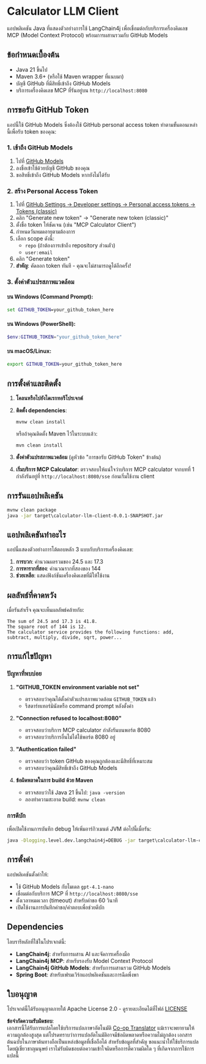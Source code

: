 <!--
CO_OP_TRANSLATOR_METADATA:
{
  "original_hash": "ac2459c0d5cc823922e3d9240a95028c",
  "translation_date": "2025-07-13T19:09:55+00:00",
  "source_file": "03-GettingStarted/03-llm-client/solution/java/README.md",
  "language_code": "th"
}
-->
# Calculator LLM Client

แอปพลิเคชัน Java ที่แสดงตัวอย่างการใช้ LangChain4j เพื่อเชื่อมต่อกับบริการเครื่องคิดเลข MCP (Model Context Protocol) พร้อมการผสานรวมกับ GitHub Models

## ข้อกำหนดเบื้องต้น

- Java 21 ขึ้นไป
- Maven 3.6+ (หรือใช้ Maven wrapper ที่แนบมา)
- บัญชี GitHub ที่มีสิทธิ์เข้าถึง GitHub Models
- บริการเครื่องคิดเลข MCP ที่รันอยู่บน `http://localhost:8080`

## การขอรับ GitHub Token

แอปนี้ใช้ GitHub Models ซึ่งต้องใช้ GitHub personal access token ทำตามขั้นตอนเหล่านี้เพื่อรับ token ของคุณ:

### 1. เข้าถึง GitHub Models
1. ไปที่ [GitHub Models](https://github.com/marketplace/models)
2. ลงชื่อเข้าใช้ด้วยบัญชี GitHub ของคุณ
3. ขอสิทธิ์เข้าถึง GitHub Models หากยังไม่ได้รับ

### 2. สร้าง Personal Access Token
1. ไปที่ [GitHub Settings → Developer settings → Personal access tokens → Tokens (classic)](https://github.com/settings/tokens)
2. คลิก "Generate new token" → "Generate new token (classic)"
3. ตั้งชื่อ token ให้ชัดเจน (เช่น "MCP Calculator Client")
4. กำหนดวันหมดอายุตามต้องการ
5. เลือก scope ดังนี้:
   - `repo` (ถ้าต้องการเข้าถึง repository ส่วนตัว)
   - `user:email`
6. คลิก "Generate token"
7. **สำคัญ**: คัดลอก token ทันที - คุณจะไม่สามารถดูได้อีกครั้ง!

### 3. ตั้งค่าตัวแปรสภาพแวดล้อม

#### บน Windows (Command Prompt):
```cmd
set GITHUB_TOKEN=your_github_token_here
```

#### บน Windows (PowerShell):
```powershell
$env:GITHUB_TOKEN="your_github_token_here"
```

#### บน macOS/Linux:
```bash
export GITHUB_TOKEN=your_github_token_here
```

## การตั้งค่าและติดตั้ง

1. **โคลนหรือไปยังไดเรกทอรีโปรเจกต์**

2. **ติดตั้ง dependencies**:
   ```cmd
   mvnw clean install
   ```
   หรือถ้าคุณติดตั้ง Maven ไว้ในระบบแล้ว:
   ```cmd
   mvn clean install
   ```

3. **ตั้งค่าตัวแปรสภาพแวดล้อม** (ดูหัวข้อ "การขอรับ GitHub Token" ข้างต้น)

4. **เริ่มบริการ MCP Calculator**:
   ตรวจสอบให้แน่ใจว่าบริการ MCP calculator จากบทที่ 1 กำลังรันอยู่ที่ `http://localhost:8080/sse` ก่อนเริ่มใช้งาน client

## การรันแอปพลิเคชัน

```cmd
mvnw clean package
java -jar target\calculator-llm-client-0.0.1-SNAPSHOT.jar
```

## แอปพลิเคชันทำอะไร

แอปนี้แสดงตัวอย่างการโต้ตอบหลัก 3 แบบกับบริการเครื่องคิดเลข:

1. **การบวก**: คำนวณผลรวมของ 24.5 และ 17.3
2. **การหารากที่สอง**: คำนวณรากที่สองของ 144
3. **ช่วยเหลือ**: แสดงฟังก์ชันเครื่องคิดเลขที่มีให้ใช้งาน

## ผลลัพธ์ที่คาดหวัง

เมื่อรันสำเร็จ คุณจะเห็นผลลัพธ์คล้ายกับ:

```
The sum of 24.5 and 17.3 is 41.8.
The square root of 144 is 12.
The calculator service provides the following functions: add, subtract, multiply, divide, sqrt, power...
```

## การแก้ไขปัญหา

### ปัญหาที่พบบ่อย

1. **"GITHUB_TOKEN environment variable not set"**
   - ตรวจสอบว่าคุณได้ตั้งค่าตัวแปรสภาพแวดล้อม `GITHUB_TOKEN` แล้ว
   - รีสตาร์ทเทอร์มินัลหรือ command prompt หลังตั้งค่า

2. **"Connection refused to localhost:8080"**
   - ตรวจสอบว่าบริการ MCP calculator กำลังรันบนพอร์ต 8080
   - ตรวจสอบว่าบริการอื่นไม่ได้ใช้พอร์ต 8080 อยู่

3. **"Authentication failed"**
   - ตรวจสอบว่า token GitHub ของคุณถูกต้องและมีสิทธิ์ที่เหมาะสม
   - ตรวจสอบว่าคุณมีสิทธิ์เข้าถึง GitHub Models

4. **ข้อผิดพลาดในการ build ด้วย Maven**
   - ตรวจสอบว่าใช้ Java 21 ขึ้นไป: `java -version`
   - ลองทำความสะอาด build: `mvnw clean`

### การดีบัก

เพื่อเปิดใช้งานการบันทึก debug ให้เพิ่มอาร์กิวเมนต์ JVM ต่อไปนี้เมื่อรัน:
```cmd
java -Dlogging.level.dev.langchain4j=DEBUG -jar target\calculator-llm-client-0.0.1-SNAPSHOT.jar
```

## การตั้งค่า

แอปพลิเคชันตั้งค่าให้:
- ใช้ GitHub Models กับโมเดล `gpt-4.1-nano`
- เชื่อมต่อกับบริการ MCP ที่ `http://localhost:8080/sse`
- ตั้งเวลาหมดเวลา (timeout) สำหรับคำขอ 60 วินาที
- เปิดใช้งานการบันทึกคำขอ/คำตอบเพื่อช่วยดีบัก

## Dependencies

ไลบรารีหลักที่ใช้ในโปรเจกต์นี้:
- **LangChain4j**: สำหรับการผสาน AI และจัดการเครื่องมือ
- **LangChain4j MCP**: สำหรับรองรับ Model Context Protocol
- **LangChain4j GitHub Models**: สำหรับการผสานรวม GitHub Models
- **Spring Boot**: สำหรับเฟรมเวิร์กแอปพลิเคชันและการฉีดพึ่งพา

## ใบอนุญาต

โปรเจกต์นี้ได้รับอนุญาตภายใต้ Apache License 2.0 - ดูรายละเอียดได้ที่ไฟล์ [LICENSE](../../../../../../03-GettingStarted/03-llm-client/solution/java/LICENSE)

**ข้อจำกัดความรับผิดชอบ**:  
เอกสารนี้ได้รับการแปลโดยใช้บริการแปลภาษาอัตโนมัติ [Co-op Translator](https://github.com/Azure/co-op-translator) แม้เราจะพยายามให้ความถูกต้องสูงสุด แต่โปรดทราบว่าการแปลอัตโนมัติอาจมีข้อผิดพลาดหรือความไม่ถูกต้อง เอกสารต้นฉบับในภาษาต้นทางถือเป็นแหล่งข้อมูลที่เชื่อถือได้ สำหรับข้อมูลที่สำคัญ ขอแนะนำให้ใช้บริการแปลโดยผู้เชี่ยวชาญมนุษย์ เราไม่รับผิดชอบต่อความเข้าใจผิดหรือการตีความผิดใด ๆ ที่เกิดจากการใช้การแปลนี้